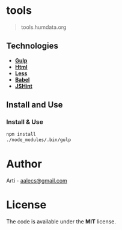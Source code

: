 # tools

> tools.humdata.org

## Technologies

- [**Gulp**](http://gulpjs.com)
- [**Html**](https://developer.mozilla.org/es/docs/HTML/HTML5) 
- [**Less**](http://lesscss.org) 
- [**Babel**](https://babeljs.io)
- [**JSHint**](http://jshint.com) 

## Install and Use

### Install & Use

```bash
npm install
./node_modules/.bin/gulp
```

# Author 

Arti - aalecs@gmail.com

# License 

The code is available under the **MIT** license. 
